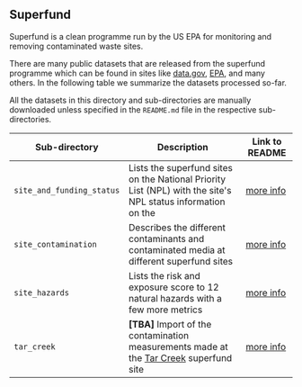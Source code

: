 ## Superfund
Superfund is a clean programme run by the US EPA for monitoring and removing contaminated waste sites. 

There are many public datasets that are released from the superfund programme which can be found in sites like [data.gov](), [EPA](), []() and many others. In the following table we summarize the datasets processed so-far.

All the datasets in this directory and sub-directories are manually downloaded unless specified in the `README.md` file in the respective sub-directories.

|Sub-directory|Description|Link to README|
|-------------|------------|-------------|
|`site_and_funding_status`|Lists the superfund sites on the National Priority List (NPL) with the site's NPL status information on the|[more info]()|
|`site_contamination`|Describes the different contaminants and contaminated media at different superfund sites|[more info]()|
|`site_hazards`|Lists the risk and exposure score to 12 natural hazards with a few more metrics|[more info]()|
|`tar_creek`|**[TBA]** Import of the contamination measurements made at the [Tar Creek](https://en.wikipedia.org/wiki/Tar_Creek_Superfund_site) superfund site|[more info]()|
